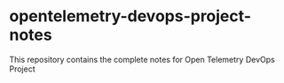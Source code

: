 # opentelemetry-devops-project-notes
This repository contains the complete notes for Open Telemetry DevOps Project  
